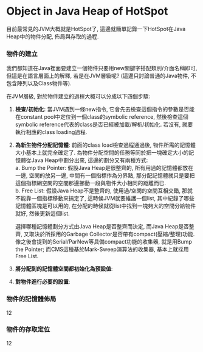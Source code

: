 # Object in Java Heap of HotSpot

目前最常見的JVM大概就是HotSpot了, 這邊就簡單記錄一下HotSpot在Java Heap中的物件分配, 佈局與存取的過程.

### 物件的建立

我們都知道在Java裡面要建立一個物件只要用new關鍵字搭配類別/介面名稱即可, 但這是在語言層面上的解釋, 若是在JVM層級呢? \(這邊只討論普通的Java物件, 不包含陣列以及Class物件等\).

在JVM層級, 對於物件建立的過程大概可以分成以下四個步驟:

1. **檢查/初始化**: 當JVM遇到一條new指令, 它會先去檢查這個指令的參數是否能在constant pool中定位到一個class的symbolic reference, 然後檢查這個symbolic reference代表的class是否已經被加載/解析/初始化. 若沒有, 就要執行相應的class loading過程.
2. **為新生物件分配記憶體**: 前面的class load檢查過程通過後, 物件所需的記憶體大小基本上就完全確定了. 為物件分配空間的任務等同於把一塊確定大小的記憶體從Java Heap中劃分出來, 這邊的劃分又有兩種方式:  
   a. Bump the Pointer: 假設Java Heap是很整齊的, 所有用過的記憶體都放在一邊, 空閑的放另一邊, 中間有一個指標作為分界點, 那分配記憶體就只是要把這個指標網空閑的空間那邊挪動一段與物件大小相同的距離而已.  
   b. Free List: 假設Java Heap不是整齊的, 使用過/空閑的空間互相交錯, 那就不能靠一個指標移動來搞定了, 這時候JVM就要維護一個list, 其中紀錄了哪些記憶體區塊是可以用的, 在分配的時候就從list中找到一塊夠大的空間分給物件就好, 然後更新這個list.

   選擇哪種記憶體劃分方式由Java Heap是否整齊而決定, 而Java Heap是否整齊, 又取決於所採用的Garbage Collector是否帶有compact\(壓縮/整理\)功能. 像之後會提到的Serial/ParNew等具備compact功能的收集器, 就是用Bump the Pointer; 而CMS這種基於Mark-Sweep演算法的收集器, 基本上就採用Free List.

3. **將分配到的記憶體空間都初始化為預設值**:

4. **對物件進行必要的設置**:

### 物件的記憶體佈局

12

### 物件的存取定位

12

